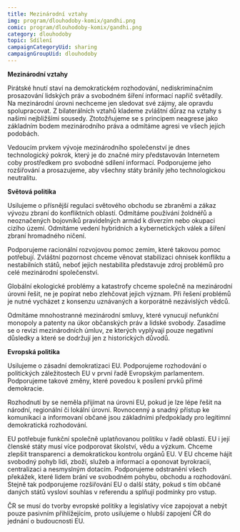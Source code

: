 ```yaml
---
title: Mezinárodní vztahy
img: program/dlouhodoby-komix/gandhi.png
comic: program/dlouhodoby-komix/gandhi.png
category: dlouhodoby
topic: Sdílení
campaignCategoryUid: sharing
campaignGroupUid: dlouhodoby
---
```


**Mezinárodní vztahy**

Pirátské hnutí staví na demokratickém rozhodování, nediskriminačním prosazování lidských práv a svobodném šíření informací napříč světadíly. Na mezinárodní úrovni nechceme jen sledovat své zájmy, ale opravdu spolupracovat. Z bilaterálních vztahů klademe zvláštní důraz na vztahy s našimi nejbližšími sousedy. Ztotožňujeme se s principem neagrese jako základním bodem mezinárodního práva a odmítáme agresi ve všech jejích podobách.

Vedoucím prvkem vývoje mezinárodního společenství je dnes technologický pokrok, který je do značné míry představován Internetem coby prostředkem pro svobodné sdílení informací. Podporujeme jeho rozšiřování a prosazujeme, aby všechny státy bránily jeho technologickou neutralitu.

**Světová politika**

Usilujeme o přísnější regulaci světového obchodu se zbraněmi a zákaz vývozu zbraní do konfliktních oblastí. Odmítáme používání žoldnéřů a neoznačených bojovníků pravidelných armád k diverzím nebo okupaci cizího území. Odmítáme vedení hybridních a kybernetických válek a šíření zbraní hromadného ničení.

Podporujeme racionální rozvojovou pomoc zemím, které takovou pomoc potřebují. Zvláštní pozornost chceme věnovat stabilizaci ohnisek konfliktu a nestabilních států, neboť jejich nestabilita představuje zdroj problémů pro celé mezinárodní společenství.

Globální ekologické problémy a katastrofy chceme společně na mezinárodní úrovni řešit, ne je popírat nebo zlehčovat jejich význam. Při řešení problémů je nutné vycházet z konsenzu uznávaných a korporátně nezávislých vědců.

Odmítáme mnohostranné mezinárodní smluvy, které vynucují nefunkční monopoly a patenty na úkor občanských práv a lidské svobody. Zasadíme se o revizi mezinárodních úmluv, ze kterých vyplývají pouze negativní důsledky a které se dodržují jen z historických důvodů.

**Evropská politika**

Usilujeme o zásadní demokratizaci EU. Podporujeme rozhodování o politických záležitostech EU v první řadě Evropským parlamentem. Podporujeme takové změny, které povedou k posílení prvků přímé demokracie.

Rozhodnutí by se neměla přijímat na úrovni EU, pokud je lze lépe řešit na národní, regionální či lokální úrovni. Rovnocenný a snadný přístup ke komunikaci a informovaní občané jsou základními předpoklady pro legitimní demokratická rozhodování.

EU potřebuje funkční společně uplatňovanou politiku v řadě oblastí. EU i její členské státy musí více podporovat školství, vědu a výzkum. Chceme zlepšit transparenci a demokratickou kontrolu orgánů EU. V EU chceme hájit svobodný pohyb lidí, zboží, služeb a informací a oponovat byrokracii, centralizaci a nesmyslným dotacím. Podporujeme odstranění všech překážek, které lidem brání ve svobodném pohybu, obchodu a rozhodování. Stejně tak podporujeme rozšiřování EU o další státy, pokud s tím občané daných států vysloví souhlas v referendu a splňují podmínky pro vstup.

ČR se musí do tvorby evropské politiky a legislativy více zapojovat a nebýt pouze pasivním přihlížejícím, proto usilujeme o hlubší zapojení ČR do jednání o budoucnosti EU.
